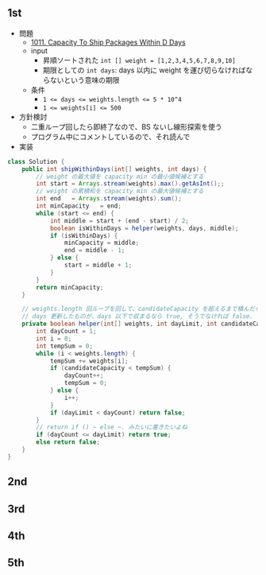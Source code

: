 ## 1st
- 問題
  - [1011. Capacity To Ship Packages Within D Days](https://leetcode.com/problems/capacity-to-ship-packages-within-d-days/description/)
  - input 
    - 昇順ソートされた `int [] weight = [1,2,3,4,5,6,7,8,9,10]`
    - 期限としての `int days`: days 以内に weight を運び切らなければならないという意味の期限
  - 条件
    - `1 <= days <= weights.length <= 5 * 10^4`
    - `1 <= weights[i] <= 500`
- 方針検討
  - 二重ループ回したら即終了なので、BS ないし線形探索を使う
  - プログラム中にコメントしているので、それ読んで
- 実装
```java
class Solution {
    public int shipWithinDays(int[] weights, int days) {
        // weight の最大値を capacity min の最小値候補とする
        int start = Arrays.stream(weights).max().getAsInt();;
        // weight の累積和を capacity min の最大値候補とする
        int end   = Arrays.stream(weights).sum();
        int minCapacity   = end;
        while (start <= end) {
            int middle = start + (end - start) / 2;
            boolean isWithinDays = helper(weights, days, middle);
            if (isWithinDays) {
                minCapacity = middle;
                end = middle - 1;
            } else {
                start = middle + 1;
            }
        }
        return minCapacity;
    }

    // weights.length 回ループを回して、candidateCapacity を超えるまで積んだら days 更新
    // days 更新したものが、days 以下で収まるなら true, そうでなければ false. 
    private boolean helper(int[] weights, int dayLimit, int candidateCapacity) {
        int dayCount = 1;
        int i = 0;
        int tempSum = 0;
        while (i < weights.length) {
            tempSum += weights[i];
            if (candidateCapacity < tempSum) {
                dayCount++;
                tempSum = 0;
            } else {
                i++;
            }
            if (dayLimit < dayCount) return false;
        }
        // return if () ~ else ~. みたいに書きたいよね
        if (dayCount <= dayLimit) return true;
        else return false;
    }
}
```

## 2nd
## 3rd
## 4th
## 5th